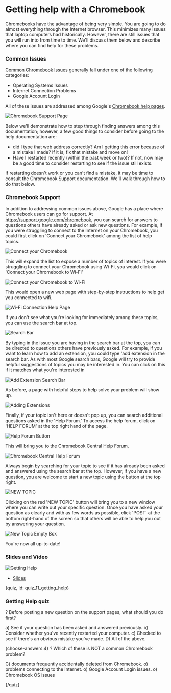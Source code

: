 # Getting help with a Chromebook

Chromebooks have the advantage of being very simple. You are going to do almost everything through the Internet browser. This minimizes many issues that laptop computers had historically. However, there are still issues that you will run into from time to time. We'll discuss them below and describe where you can find help for these problems. 

### Common Issues

[Common Chromebook Issues](https://support.google.com/chromebook/answer/4514391?hl=en) generally fall under one of the following categories:

* Operating Systems Issues
* Internet Connection Problems
* Google Account Login 

All of these issues are addressed among Google's [Chromebook help pages](https://support.google.com/chromebook/answer/4514391?hl=en). 


![Chromebook Support Page](images/11_getting_help/11_chromebookintro_getting_help-1.png)


Below we'll demonstrate how to step through finding answers among this documentation; however, a few good things to consider before going to the help documentation are:

* did I type that web address correctly? Am I getting this error because of a mistake I made? If it is, fix that mistake and move on!
* Have I restarted recently (within the past week or two)? If not, now may be a good time to consider restarting to see if the issue still exists.

If restarting doesn't work or you can't find a mistake, it may be time to consult the Chromebook Support documentation. We'll walk through how to do that below.


### Chromebook Support

In addition to addressing common issues above, Google has a place where Chromebook users can go for support. At https://support.google.com/chromebook, you can search for answers to questions others have already asked or ask new questions. For example, if you were struggling to connect to the Internet on your Chromebook, you could first click on 'Connect your Chromebook' among the list of help topics.

![Connect your Chromebook](images/11_getting_help/11_chromebookintro_getting_help-3.png)

This will expand the list to expose a number of topics of interest. If you were struggling to connect your Chromebook using Wi-Fi, you would click on 'Connect your Chromebook to Wi-Fi'

![Connect your Chromebook to Wi-Fi](images/11_getting_help/11_chromebookintro_getting_help-4.png)

This would open a new web page with step-by-step instructions to help get you connected to wifi.

![Wi-Fi Connection Help Page](images/11_getting_help/11_chromebookintro_getting_help-5.png)

If you don't see what you're looking for immediately among these topics, you can use the search bar at top.

![Search Bar](images/11_getting_help/11_chromebookintro_getting_help-6.png)

By typing in the issue you are having in the search bar at the top, you can be directed to questions others have previously asked. For example, if you want to learn how to add an extension, you could type 'add extension in the search bar. As with most Google search bars, Google will try to provide helpful suggestions of topics you may be interested in. You can click on this if it matches what you're interested in

![Add Extension Search Bar](images/11_getting_help/11_chromebookintro_getting_help-7.png)

As before, a page with helpful steps to help solve your problem will show up. 

![Adding Extensions](images/11_getting_help/11_chromebookintro_getting_help-8.png)

Finally, if your topic isn't here or doesn't pop up, you can search additional questions asked in the 'Help Forum.' To access the help forum, click on 'HELP FORUM' at the top right hand of the page. 

![Help Forum Button](images/11_getting_help/11_chromebookintro_getting_help-9.png)

This will bring you to the Chromebook Central Help Forum.

![Chromebook Central Help Forum](images/11_getting_help/11_chromebookintro_getting_help-10.png)

Always begin by searching for your topic to see if it has already been asked and answered using the search bar at the top. However, if you have a new question, you are welcome to start a new topic using the button at the top right. 

![NEW TOPIC](images/11_getting_help/11_chromebookintro_getting_help-11.png)

Clicking on the red 'NEW TOPIC' button will bring you to a new window where you can write out your specific question. Once you have asked your question as clearly and with as few words as possible, click 'POST' at the bottom right-hand of the screen so that others will be able to help you out by answering your question.
 
![New Topic Empty Box](images/11_getting_help/11_chromebookintro_getting_help-12.png)

You're now all up-to-date!

### Slides and Video

![Getting Help](https://www.youtube.com/watch?v=oOy07oW4SIs)

* [Slides](https://docs.google.com/presentation/d/1pAzLCi3qGonAlUi2uKTzSe5eIxgNPUjvOs8IQVNIRC8/edit?usp=sharing)


{quiz, id: quiz_11_getting_help}

### Getting Help quiz

? Before posting a new question on the support pages, what should you do first?

a) See if your question has been asked and answered previously.
b) Consider whether you've recently restarted your computer.
c) Checked to see if there's an obvious mistake you've made.
D) All of the above.

{choose-answers:4}
? Which of these is NOT a common Chromebook problem?

C) documents frequently accidentally deleted from Chromebook.
o) problems connecting to the Internet.
o) Google Account Login issues.
o) Chromebook OS issues


{/quiz}

